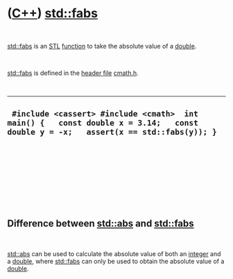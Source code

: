 
 

 

 

 

 

([C++](Cpp.md)) [std::fabs](CppStdFabs.md)
=========================================

 

[std::fabs](CppStdFabs.md) is an [STL](CppStl.md)
[function](CppFunction.md) to take the absolute value of a
[double](CppDouble.md).

 

[std::fabs](CppStdFabs.md) is defined in the [header
file](CppHeaderFile.md) [cmath.h](CppCmathH.md).

 

  -------------------------------------------------------------------------------------------------------------------------------------
  ` #include <cassert> #include <cmath>  int main() {   const double x = 3.14;   const double y = -x;   assert(x == std::fabs(y)); }`
  -------------------------------------------------------------------------------------------------------------------------------------

 

 

 

 

 

Difference between [std::abs](CppStdAbs.md) and [std::fabs](CppStdFabs.md)
----------------------------------------------------------------------

 

[std::abs](CppStdAbs.md) can be used to calculate the absolute value of
both an [integer](CppInt.md) and a [double](CppDouble.md), where
[std::fabs](CppStdFabs.md) can only be used to obtain the absolute value
of a [double](CppDouble.md).

 

 

 

 

 

 

